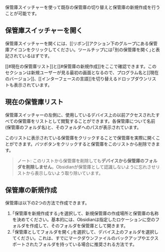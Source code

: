 保管庫スイッチャーを使って既存の保管庫の切り替えと保管庫の新規作成を行うことが可能です。

## 保管庫スイッチャーを開く

保管庫スイッチャーを開くには、[[リボン]]アクション下のグループにある保管庫アイコンをクリックしてください。ツールチップには｢別の保管庫を開く｣と表記されているはずです。

[[#現在の保管庫リスト]]と[[#保管庫の新規作成]]をここで確認できます。このセクションは新規ユーザーが見る最初の画面となるので、プログラム名と[[現在のバージョン]]、[[インターフェースの言語]]を切り替えるドロップダウンリストも表示されています。

## 現在の保管庫リスト

保管庫スイッチャーの左側に、使用しているデバイス上の以前アクセスされたすべての保管庫をリストとして閲覧することができます。各保管庫について名前(保管庫のフォルダ名)と、そのフォルダへのパスが表示されています。

このリストに表示されている保管庫をクリックすることで保管庫を実際に開くことができます。バツボタンをクリックすると保管庫をこのリストから削除できます。

>ノート: このリストから保管庫を削除しても**デバイスから保管庫のフォルダを削除しません**。Obsidianが保管庫として認識しないように忘れさせリストから表示しないよう取り除いています。

## 保管庫の新規作成

保管庫は以下の2つの方法で作成できます。

1. ｢保管庫を新規作成する｣を選択して、新規保管庫の作成場所と保管庫の名称を決めてください。基本的には、Obsidianは指定したロケーションに空のフォルダを作成して、そのフォルダを保管庫として開きます。
2. ｢保管庫としてフォルダを開く｣を選択して、デバイス上のフォルダを選択してください。これは、すでにマークダウンファイルのバックアップやエクスポートされたフォルダを持っている場合に推奨される方法です。
